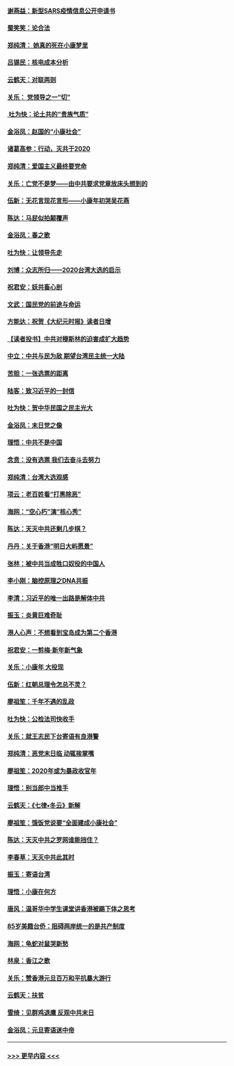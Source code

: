#### [谢燕益：新型SARS疫情信息公开申请书](../pages/nsc993/n11808840.md?t=01211801) 
#### [蜀笑笑：论合法](../pages/nsc993/n11808064.md?t=01211801) 
#### [郑纯清： 她真的死在小康梦里](../pages/nsc993/n11806623.md?t=01211801) 
#### [吕锡民：核电成本分析](../pages/nsc993/n11806284.md?t=01211801) 
#### [云鹤天：对联两则](../pages/nsc993/n11805957.md?t=01211801) 
#### [关乐： 党领导之一“切”](../pages/nsc993/n11804505.md?t=01211801) 
#### [ 吐为快：论土共的“贵族气质”](../pages/nsc993/n11804490.md?t=01211801) 
#### [金浴凤：赵国的“小康社会”](../pages/nsc993/n11804452.md?t=01211801) 
#### [诸葛高参：行动，灭共于2020](../pages/nsc993/n11804120.md?t=01211801) 
#### [郑纯清：爱国主义最终要党命](../pages/nsc993/n11802197.md?t=01211801) 
#### [关乐：亡党不是梦——由中共要求党章放床头想到的](../pages/nsc993/n11802156.md?t=01211801) 
#### [伍新：无花言现花言形——小康年初哭吴花燕](../pages/nsc993/n11800044.md?t=01211801) 
#### [陈达：马屁似拍颠覆声](../pages/nsc993/n11800010.md?t=01211801) 
#### [金浴凤：春之歌](../pages/nsc993/n11797687.md?t=01211801) 
#### [吐为快：让领导先走](../pages/nsc993/n11797512.md?t=01211801) 
#### [刘博：众志所归——2020台湾大选的启示](../pages/nsc993/n11796878.md?t=01211801) 
#### [祝君安：妖共畜心剖](../pages/nsc993/n11794273.md?t=01211801) 
#### [文武：国民党的前途与命运](../pages/nsc993/n11794198.md?t=01211801) 
#### [方能达：祝贺《大纪元时报》读者日增](../pages/nsc993/n11793807.md?t=01211801) 
#### [【读者投书】中共对穆斯林的迫害成扩大趋势](../pages/nsc993/n11791371.md?t=01211801) 
#### [中立：中共与民为敌 期望台湾民主统一大陆](../pages/nsc993/n11790392.md?t=01211801) 
#### [苦胆：一张选票的距离](../pages/nsc993/n11788914.md?t=01211801) 
#### [陆客：致习近平的一封信](../pages/nsc993/n11788867.md?t=01211801) 
#### [吐为快：贺中华民国之民主光大](../pages/nsc993/n11788618.md?t=01211801) 
#### [金浴凤：末日党之像](../pages/nsc993/n11787475.md?t=01211801) 
#### [理悟：中共不是中国](../pages/nsc993/n11787463.md?t=01211801) 
#### [念贲：没有选票  我们去奋斗去努力](../pages/nsc993/n11787398.md?t=01211801) 
#### [郑纯清：台湾大选观感](../pages/nsc993/n11786210.md?t=01211801) 
#### [项云：老百姓看“打黑除恶”](../pages/nsc993/n11785398.md?t=01211801) 
#### [海网：“空心朽”演“核心秀”](../pages/nsc993/n11783874.md?t=01211801) 
#### [陈达：天灭中共还剩几步棋？](../pages/nsc993/n11783719.md?t=01211801) 
#### [丹丹：关于香港“明日大屿愿景”](../pages/nsc993/n11783273.md?t=01211801) 
#### [张林：被中共当成牲口奴役的中国人](../pages/nsc993/n11782397.md?t=01211801) 
#### [李小刚：脑控原理之DNA共振](../pages/nsc993/n11780962.md?t=01211801) 
#### [李清：习近平的唯一出路是解体中共](../pages/nsc993/n11780866.md?t=01211801) 
#### [振玉：炎黄巨难奇耻](../pages/nsc993/n11779632.md?t=01211801) 
#### [港人心声：不想看到宝岛成为第二个香港](../pages/nsc993/n11778817.md?t=01211801) 
#### [祝君安：一剪梅‧新年新气象](../pages/nsc993/n11776340.md?t=01211801) 
#### [关乐：小康年 大役现](../pages/nsc993/n11774213.md?t=01211801) 
#### [伍新：红朝总理令怎总不灵？](../pages/nsc993/n11770813.md?t=01211801) 
#### [廖祖笙：千年不遇的乱政](../pages/nsc993/n11770373.md?t=01211801) 
#### [吐为快：公检法司快收手](../pages/nsc993/n11770359.md?t=01211801) 
#### [关乐：就王志民下台寄语有良港警](../pages/nsc993/n11769903.md?t=01211801) 
#### [郑纯清：恶党末日临 动辄挨掌嘴](../pages/nsc993/n11769356.md?t=01211801) 
#### [廖祖笙：2020年或为暴政收官年](../pages/nsc993/n11768216.md?t=01211801) 
#### [理悟：别当郎中当推手](../pages/nsc993/n11768243.md?t=01211801) 
#### [云鹤天：《七律▪冬云》新解](../pages/nsc993/n11768204.md?t=01211801) 
#### [廖祖笙：饿饭党说要“全面建成小康社会”](../pages/nsc993/n11767482.md?t=01211801) 
#### [陈达：天灭中共之罗网谁能挡住？](../pages/nsc993/n11767465.md?t=01211801) 
#### [李春草：天灭中共此其时](../pages/nsc993/n11767452.md?t=01211801) 
#### [振玉：寄语台湾](../pages/nsc993/n11767432.md?t=01211801) 
#### [理悟：小康在何方](../pages/nsc993/n11767394.md?t=01211801) 
#### [唐风：温哥华中学生课堂讲香港被踢下体之思考](../pages/nsc993/n11766848.md?t=01211801) 
#### [85岁美籍台侨：阻碍两岸统一的是共产制度](../pages/nsc993/n11765043.md?t=01211801) 
#### [海网：龟蛇对鼠哭新愁](../pages/nsc993/n11764895.md?t=01211801) 
#### [林泉：香江之歌](../pages/nsc993/n11764415.md?t=01211801) 
#### [关乐：赞香港元旦百万和平抗暴大游行](../pages/nsc993/n11764382.md?t=01211801) 
#### [云鹤天：扶贫](../pages/nsc993/n11764245.md?t=01211801) 
#### [雪绮：见群鸡退鹰  反观中共末日](../pages/nsc993/n11762112.md?t=01211801) 
#### [金浴凤：元旦寄语迷中帝](../pages/nsc993/n11761788.md?t=01211801) 

----
#### [ >>> 更早内容 <<< ](../indexes/nsc993-earlier.md)
